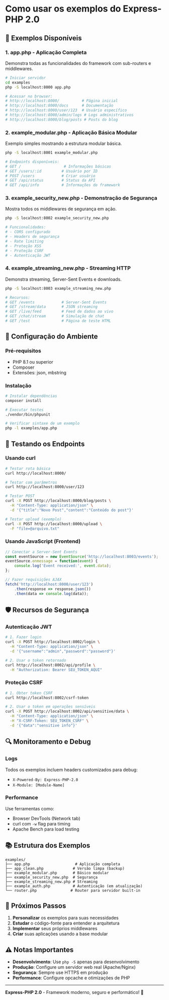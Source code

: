 # Como usar os exemplos do Express-PHP 2.0

## 🚀 Exemplos Disponíveis

### 1. **app.php** - Aplicação Completa
Demonstra todas as funcionalidades do framework com sub-routers e middlewares.

```bash
# Iniciar servidor
cd examples
php -S localhost:8000 app.php

# Acessar no browser:
# http://localhost:8000/          # Página inicial
# http://localhost:8000/docs      # Documentação
# http://localhost:8000/user/123  # Usuário específico
# http://localhost:8000/admin/logs # Logs administrativos
# http://localhost:8000/blog/posts # Posts do blog
```

### 2. **example_modular.php** - Aplicação Básica Modular
Exemplo simples mostrando a estrutura modular básica.

```bash
php -S localhost:8001 example_modular.php

# Endpoints disponíveis:
# GET /                   # Informações básicas
# GET /users/:id         # Usuário por ID
# POST /users            # Criar usuário
# GET /api/status        # Status da API
# GET /api/info          # Informações do framework
```

### 3. **example_security_new.php** - Demonstração de Segurança
Mostra todos os middlewares de segurança em ação.

```bash
php -S localhost:8002 example_security_new.php

# Funcionalidades:
# - CORS configurado
# - Headers de segurança
# - Rate limiting
# - Proteção XSS
# - Proteção CSRF
# - Autenticação JWT
```

### 4. **example_streaming_new.php** - Streaming HTTP
Demonstra streaming, Server-Sent Events e downloads.

```bash
php -S localhost:8003 example_streaming_new.php

# Recursos:
# GET /events            # Server-Sent Events
# GET /stream/data       # JSON streaming
# GET /live/feed         # Feed de dados ao vivo
# GET /chat/stream       # Simulação de chat
# GET /test              # Página de teste HTML
```

## 🔧 Configuração do Ambiente

### Pré-requisitos
- PHP 8.1 ou superior
- Composer
- Extensões: json, mbstring

### Instalação
```bash
# Instalar dependências
composer install

# Executar testes
./vendor/bin/phpunit

# Verificar sintaxe de um exemplo
php -l examples/app.php
```

## 📱 Testando os Endpoints

### Usando curl

```bash
# Testar rota básica
curl http://localhost:8000/

# Testar com parâmetros
curl http://localhost:8000/user/123

# Testar POST
curl -X POST http://localhost:8000/blog/posts \
  -H "Content-Type: application/json" \
  -d '{"title":"Novo Post","content":"Conteúdo do post"}'

# Testar upload (exemplo)
curl -X POST http://localhost:8000/upload \
  -F "file=@arquivo.txt"
```

### Usando JavaScript (Frontend)

```javascript
// Conectar a Server-Sent Events
const eventSource = new EventSource('http://localhost:8003/events');
eventSource.onmessage = function(event) {
    console.log('Event received:', event.data);
};

// Fazer requisições AJAX
fetch('http://localhost:8000/user/123')
    .then(response => response.json())
    .then(data => console.log(data));
```

## 🛡️ Recursos de Segurança

### Autenticação JWT
```bash
# 1. Fazer login
curl -X POST http://localhost:8002/login \
  -H "Content-Type: application/json" \
  -d '{"username":"admin","password":"password"}'

# 2. Usar o token retornado
curl http://localhost:8002/api/profile \
  -H "Authorization: Bearer SEU_TOKEN_AQUI"
```

### Proteção CSRF
```bash
# 1. Obter token CSRF
curl http://localhost:8002/csrf-token

# 2. Usar o token em operações sensíveis
curl -X POST http://localhost:8002/api/sensitive/data \
  -H "Content-Type: application/json" \
  -H "X-CSRF-Token: SEU_TOKEN_CSRF" \
  -d '{"data":"sensitive info"}'
```

## 🔍 Monitoramento e Debug

### Logs
Todos os exemplos incluem headers customizados para debug:
- `X-Powered-By: Express-PHP-2.0`
- `X-Module: [Module-Name]`

### Performance
Use ferramentas como:
- Browser DevTools (Network tab)
- curl com `-w` flag para timing
- Apache Bench para load testing

## 📚 Estrutura dos Exemplos

```
examples/
├── app.php                    # Aplicação completa
├── app_clean.php             # Versão limpa (backup)
├── example_modular.php       # Básico modular
├── example_security_new.php  # Segurança
├── example_streaming_new.php # Streaming
├── example_auth.php          # Autenticação (em atualização)
└── router.php               # Router para servidor built-in
```

## 🎯 Próximos Passos

1. **Personalizar** os exemplos para suas necessidades
2. **Estudar** o código-fonte para entender a arquitetura
3. **Implementar** seus próprios middlewares
4. **Criar** suas aplicações usando a base modular

## ⚠️ Notas Importantes

- **Desenvolvimento**: Use `php -S` apenas para desenvolvimento
- **Produção**: Configure um servidor web real (Apache/Nginx)
- **Segurança**: Sempre use HTTPS em produção
- **Performance**: Configure opcache e otimizações de PHP

---

**Express-PHP 2.0** - Framework moderno, seguro e performático! 🚀
